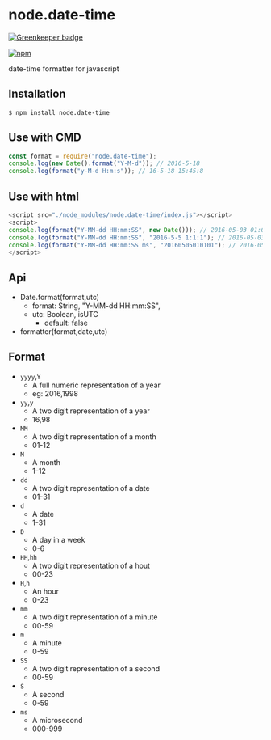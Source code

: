 # node.date-time

[![Greenkeeper badge](https://badges.greenkeeper.io/yeliex/node.date-time.svg)](https://greenkeeper.io/)

[![npm](https://img.shields.io/npm/v/node.date-time.svg?style=flat-square)](https://www.npmjs.com/package/node.date-time)

date-time formatter for javascript

## Installation
```
$ npm install node.date-time
```

## Use with CMD
```js
const format = require("node.date-time");
console.log(new Date().format("Y-M-d")); // 2016-5-18
console.log(format("y-M-d H:m:s")); // 16-5-18 15:45:8
```

## Use with html
```js
<script src="./node_modules/node.date-time/index.js"></script>
<script>
console.log(format("Y-MM-dd HH:mm:SS", new Date())); // 2016-05-03 01:01:01
console.log(format("Y-MM-dd HH:mm:SS", "2016-5-5 1:1:1"); // 2016-05-03 01:01:01
console.log(format("Y-MM-dd HH:mm:SS ms", "20160505010101"); // 2016-05-03 01:01:01 000
</script>
```

## Api
- Date.format(format,utc)
  - format: String, "Y-MM-dd HH:mm:SS",
  - utc: Boolean, isUTC
    - default: false
- formatter(format,date,utc)

## Format

- `yyyy`,`Y`
    - A full numeric representation of a year
    - eg: 2016,1998
- `yy`,`y`
    - A two digit representation of a year
    - 16,98
- `MM`
    - A two digit representation of a month
    - 01-12
- `M`
    - A month
    - 1-12
- `dd`
    - A two digit representation of a date
    - 01-31
- `d`
    - A date
    - 1-31
- `D`
    - A day in a week
    - 0-6
- `HH`,`hh`
    - A two digit representation of a hout
    - 00-23
- `H`,`h`
    - An hour
    - 0-23
- `mm`
    - A two digit representation of a minute
    - 00-59
- `m`
    - A minute
    - 0-59
- `SS`
    - A two digit representation of a second
    - 00-59
- `S`
    - A second
    - 0-59
- `ms`
    - A microsecond
    - 000-999